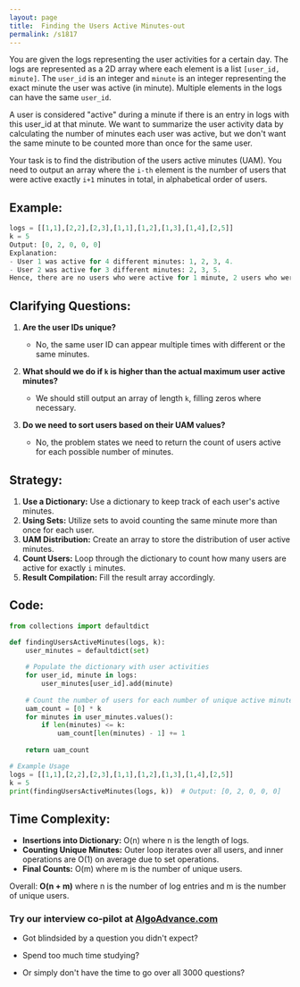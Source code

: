 ```yaml
---
layout: page
title:  Finding the Users Active Minutes-out
permalink: /s1817
---
```

You are given the logs representing the user activities for a certain day. The logs are represented as a 2D array where each element is a list `[user_id, minute]`. The `user_id` is an integer and `minute` is an integer representing the exact minute the user was active (in minute). Multiple elements in the logs can have the same `user_id`.

A user is considered "active" during a minute if there is an entry in logs with this user_id at that minute. We want to summarize the user activity data by calculating the number of minutes each user was active, but we don't want the same minute to be counted more than once for the same user.

Your task is to find the distribution of the users active minutes (UAM). You need to output an array where the `i-th` element is the number of users that were active exactly `i+1` minutes in total, in alphabetical order of users.

## Example:
```python
logs = [[1,1],[2,2],[2,3],[1,1],[1,2],[1,3],[1,4],[2,5]]
k = 5
Output: [0, 2, 0, 0, 0]
Explanation: 
- User 1 was active for 4 different minutes: 1, 2, 3, 4.
- User 2 was active for 3 different minutes: 2, 3, 5.
Hence, there are no users who were active for 1 minute, 2 users who were active for 2 minutes (i.e., [0, 2, 0, 0, 0]).
```

## Clarifying Questions:
1. **Are the user IDs unique?**
   - No, the same user ID can appear multiple times with different or the same minutes.
  
2. **What should we do if `k` is higher than the actual maximum user active minutes?**
   - We should still output an array of length `k`, filling zeros where necessary.

3. **Do we need to sort users based on their UAM values?**
   - No, the problem states we need to return the count of users active for each possible number of minutes.

## Strategy:
1. **Use a Dictionary:** Use a dictionary to keep track of each user's active minutes.
2. **Using Sets:** Utilize sets to avoid counting the same minute more than once for each user.
3. **UAM Distribution:** Create an array to store the distribution of user active minutes.
4. **Count Users:** Loop through the dictionary to count how many users are active for exactly `i` minutes.
5. **Result Compilation:** Fill the result array accordingly.

## Code:
```python
from collections import defaultdict

def findingUsersActiveMinutes(logs, k):
    user_minutes = defaultdict(set)
    
    # Populate the dictionary with user activities
    for user_id, minute in logs:
        user_minutes[user_id].add(minute)
    
    # Count the number of users for each number of unique active minutes
    uam_count = [0] * k
    for minutes in user_minutes.values():
        if len(minutes) <= k:
            uam_count[len(minutes) - 1] += 1
    
    return uam_count

# Example Usage
logs = [[1,1],[2,2],[2,3],[1,1],[1,2],[1,3],[1,4],[2,5]]
k = 5
print(findingUsersActiveMinutes(logs, k))  # Output: [0, 2, 0, 0, 0]
```

## Time Complexity:
- **Insertions into Dictionary:** O(n) where n is the length of logs.
- **Counting Unique Minutes:** Outer loop iterates over all users, and inner operations are O(1) on average due to set operations.
- **Final Counts:** O(m) where m is the number of unique users.

Overall: **O(n + m)** where n is the number of log entries and m is the number of unique users.


### Try our interview co-pilot at [AlgoAdvance.com](https://algoAdvance.com)

- Got blindsided by a question you didn't expect?

- Spend too much time studying?

- Or simply don't have the time to go over all 3000 questions?

